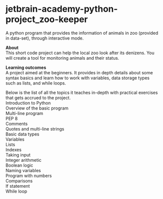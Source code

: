 # jetbrain-academy-python-project_zoo-keeper
A python program that provides the information of animals in zoo (provided in data-set), through interactive mode.

<b>About</b><br>
This short code project can help the local zoo look after its denizens. You will create a tool for monitoring animals and their status.


<b>Learning outcomes</b><br>
A project aimed at the beginners. It provides in depth details about some syntax basics and learn how to work with variables, data storage types such as lists, and while loops.

Below is the list of all the topics it teaches in-depth with practical exercises that gets accrued to the project.<br>
Introduction to Python <br>
Overview of the basic program<br>
Multi-line program<br>
PEP 8<br>
Comments<br>
Quotes and multi-line strings<br>
Basic data types<br>
Variables<br>
Lists<br>
Indexes<br>
Taking input<br>
Integer arithmetic<br>
Boolean logic<br>
Naming variables<br>
Program with numbers<br>
Comparisons<br>
If statement<br>
While loop<br>




